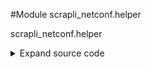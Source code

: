 <link rel="preload stylesheet" as="style" href="https://cdnjs.cloudflare.com/ajax/libs/10up-sanitize.css/11.0.1/sanitize.min.css" integrity="sha256-PK9q560IAAa6WVRRh76LtCaI8pjTJ2z11v0miyNNjrs=" crossorigin>
<link rel="preload stylesheet" as="style" href="https://cdnjs.cloudflare.com/ajax/libs/10up-sanitize.css/11.0.1/typography.min.css" integrity="sha256-7l/o7C8jubJiy74VsKTidCy1yBkRtiUGbVkYBylBqUg=" crossorigin>
<link rel="stylesheet preload" as="style" href="https://cdnjs.cloudflare.com/ajax/libs/highlight.js/10.1.1/styles/github.min.css" crossorigin>
<script defer src="https://cdnjs.cloudflare.com/ajax/libs/highlight.js/10.1.1/highlight.min.js" integrity="sha256-Uv3H6lx7dJmRfRvH8TH6kJD1TSK1aFcwgx+mdg3epi8=" crossorigin></script>
<script>window.addEventListener('DOMContentLoaded', () => hljs.initHighlighting())</script>















#Module scrapli_netconf.helper

scrapli_netconf.helper

<details class="source">
    <summary>
        <span>Expand source code</span>
    </summary>
    <pre>
        <code class="python">
"""scrapli_netconf.helper"""
import re
from logging import getLogger

from lxml import objectify
from lxml.etree import Element

LOG = getLogger("scrapli_netconf.helper")


def remove_namespaces(tree: Element) -> Element:
    """
    Remove all namespace tags from Element object

    Replace element tags like: {http://cisco.com/ns/yang/Cisco-IOS-XR-ipv4-bgp-oper}connection-state
    With: connection-state

    Args:
        tree: lxml Element

    Returns:
        Element: lxml Element with namespaces stripped out

    Raises:
        N/A

    """
    for el in tree.getiterator():
        if not hasattr(el.tag, "find"):
            continue
        el.tag = re.sub(r"^{.*}", "", el.tag)
    objectify.deannotate(tree, cleanup_namespaces=True)
    return tree
        </code>
    </pre>
</details>